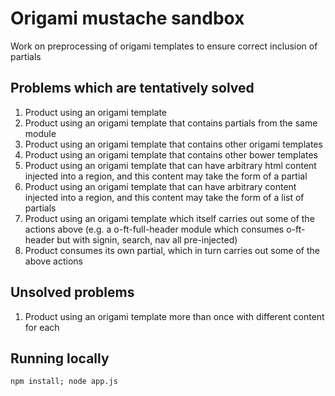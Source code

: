# Origami mustache sandbox

Work on preprocessing of origami templates to ensure correct inclusion of partials

## Problems which are tentatively solved

1. Product using an origami template
1. Product using an origami template that contains partials from the same module
1. Product using an origami template that contains other origami templates
1. Product using an origami template that contains other bower templates
1. Product using an origami template that can have arbitrary html content injected into a region, and this content may take the form of a partial
1. Product using an origami template that can have arbitrary content injected into a region, and this content may take the form of a list of partials 
1. Product using an origami template which itself carries out some of the actions above (e.g. a o-ft-full-header module which consumes o-ft-header but with signin, search, nav all pre-injected)
1. Product consumes its own partial, which in turn carries out some of the above actions

## Unsolved problems

1. Product using an origami template more than once with different content for each

## Running locally

`npm install; node app.js`